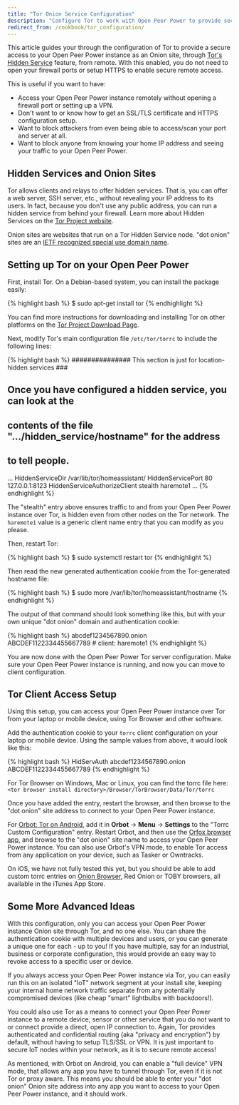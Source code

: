 ```yaml
---
title: "Tor Onion Service Configuration"
description: "Configure Tor to work with Open Peer Power to provide secure remote access without opening your firewall"
redirect_from: /cookbook/tor_configuration/
---
```


This article guides your through the configuration of Tor to provide a secure access to your Open Peer Power instance as an Onion site, through [Tor's Hidden Service](https://www.torproject.org/docs/hidden-services.html.en) feature, from remote. With this enabled, you do not need to open your firewall ports or setup HTTPS to enable secure remote access.

This is useful if you want to have:

 * Access your Open Peer Power instance remotely without opening a firewall port or setting up a VPN.
 * Don't want to or know how to get an SSL/TLS certificate and HTTPS configuration setup.
 * Want to block attackers from even being able to access/scan your port and server at all.
 * Want to block anyone from knowing your home IP address and seeing your traffic to your Open Peer Power.

## Hidden Services and Onion Sites

Tor allows clients and relays to offer hidden services. That is, you can offer a web server, SSH server, etc., without revealing your IP address to its users. In fact, because you don't use any public address, you can run a hidden service from behind your firewall. Learn more about Hidden Services on the [Tor Project website](https://www.torproject.org/docs/tor-hidden-service.html.en).

Onion sites are websites that run on a Tor Hidden Service node. "dot onion" sites are an [IETF recognized special use domain name](https://datatracker.ietf.org/doc/rfc7686/).

## Setting up Tor on your Open Peer Power

First, install Tor. On a Debian-based system, you can install the package easily:

{% highlight bash %}
$ sudo apt-get install tor
{% endhighlight %}

You can find more instructions for downloading and installing Tor on other platforms on the [Tor Project Download Page](https://www.torproject.org/download/download.html).

Next, modify Tor's main configuration file `/etc/tor/torrc` to include the following lines:

{% highlight bash %}
############### This section is just for location-hidden services ###

## Once you have configured a hidden service, you can look at the
## contents of the file ".../hidden_service/hostname" for the address
## to tell people.
...
HiddenServiceDir /var/lib/tor/homeassistant/
HiddenServicePort 80 127.0.0.1:8123
HiddenServiceAuthorizeClient stealth haremote1
...
{% endhighlight %}

The "stealth" entry above ensures traffic to and from your Open Peer Power instance over Tor, is hidden even from other nodes on the Tor network. The `haremote1` value is a generic client name entry that you can modify as you please.

Then, restart Tor:

{% highlight bash %}
$ sudo systemctl restart tor
{% endhighlight %}

Then read the new generated authentication cookie from the Tor-generated hostname file:

{% highlight bash %}
$ sudo more /var/lib/tor/homeassistant/hostname
{% endhighlight %}

The output of that command should look something like this, but with your own unique "dot onion" domain and authentication cookie:

{% highlight bash %}
abcdef1234567890.onion ABCDEF1122334455667789 # client: haremote1
{% endhighlight %}

You are now done with the Open Peer Power Tor server configuration. Make sure your Open Peer Power instance is running, and now you can move to client configuration.

## Tor Client Access Setup

Using this setup, you can access your Open Peer Power instance over Tor from your laptop or mobile device, using Tor Browser and other software.

Add the authentication cookie to your `torrc` client configuration on your laptop or mobile device. Using the sample values from above, it would look like this:

{% highlight bash %}
HidServAuth abcdef1234567890.onion ABCDEF1122334455667789
{% endhighlight %}

For Tor Browser on Windows, Mac or Linux, you can find the torrc file here: `<tor browser install directory>/Browser/TorBrowser/Data/Tor/torrc`

Once you have added the entry, restart the browser, and then browse to the "dot onion" site address to connect to your Open Peer Power instance.

For [Orbot: Tor on Android](https://guardianproject.info/apps/orbot), add it in **Orbot** -> **Menu** -> **Settings** to the "Torrc Custom Configuration" entry. Restart Orbot, and then use the [Orfox browser app](https://guardianproject.info/apps/orfox/), and browse to the "dot onion" site name to access your Open Peer Power instance. You can also use Orbot's VPN mode, to enable Tor access from any application on your device, such as Tasker or Owntracks.

On iOS, we have not fully tested this yet, but you should be able to add custom torrc entries on [Onion Browser](https://mike.tig.as/onionbrowser/), Red Onion or TOBY browsers, all available in the iTunes App Store.

## Some More Advanced Ideas

With this configuration, only you can access your Open Peer Power instance Onion site through Tor, and no one else. You can share the authentication cookie with multiple devices and users, or you can generate a unique one for each - up to you! If you have multiple, say for an industrial, business or corporate configuration, this would provide an easy way to revoke access to a specific user or device.

If you always access your Open Peer Power instance via Tor, you can easily run this on an isolated "IoT" network segment at your install site, keeping your internal home network traffic separate from any potentially compromised devices (like cheap "smart" lightbulbs with backdoors!). 

You could also use Tor as a means to connect your Open Peer Power instance to a remote device, sensor or other service that you do not want to or connect provide a direct, open IP connection to. Again, Tor provides authenticated and confidential routing (aka "privacy and encryption") by default, without having to setup TLS/SSL or VPN. It is just important to secure IoT nodes within your network, as it is to secure remote access!

As mentioned, with Orbot on Android, you can enable a "full device" VPN mode, that allows any app you have to tunnel through Tor, even if it is not Tor or proxy aware. This means you should be able to enter your "dot onion" Onion site address into any app you want to access to your Open Peer Power instance, and it should work.

